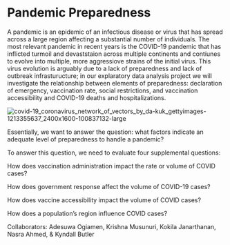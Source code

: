 # Pandemic Preparedness
A pandemic is an epidemic of an infectious disease or virus that has spread across a large region affecting a substantial number of individuals. 
The most relevant pandemic in recent years is the COVID-19 pandemic that has inflicted turmoil and devaststaion across multiple continents and contiunes to evolve into multiple, more aggressiove strains of the initial virus. This virus evolution is arguably due to a lack of preparedness and lack of outbreak infrasturucture; in our explaratory data analysis project we will investigate the relationship between elements of preparedness: declaration of emergency, vaccination rate, social restrictions, and vaccination accessibility and COVID-19 deaths and hospitalizations. 

![covid-19_coronavirus_network_of_vectors_by_da-kuk_gettyimages-1213355637_2400x1600-100837132-large](https://user-images.githubusercontent.com/110564772/197648602-cee38ce3-8e97-4d2d-bf81-42914689c525.jpg)

Essentially, we want to answer the question: what factors indicate an adequate level of preparedness to handle a pandemic? 

To answer this question, we need to evaluate four supplemental questions:

How does vaccination administration impact the rate or volume of COVID cases?

How does government response affect the volume of COVID-19 cases? 

How does vaccine accessibility impact the volume of COVID cases? 

How does a population’s region influence COVID cases?




Collaborators: Adesuwa Ogiamen, Krishna Musunuri, Kokila Janarthanan, Nasra Ahmed, & Kyndall Butler

